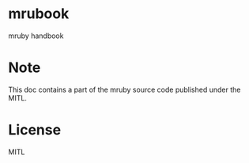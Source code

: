 # mrubook
mruby handbook

# Note

This doc contains a part of the mruby source code published under the MITL.

# License

MITL
